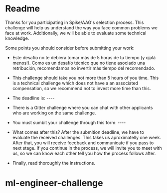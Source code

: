 # Readme

Thanks for you participating in Spike/AAG's selection process. This challenge will help us understand the way you face common problems we face at work. Additionally, we will be able to evaluate some technical knowledge.

Some points you should consider before submitting your work:



* Este desafío no te debiera tomar más de 5 horas de tu tiempo (y ojalá menos!). Como es un desafío técnico que no tiene asociado una retribución, recomendamos no invertir más tiempo del recomendado.

* This challenge should take you not more than 5 hours of you time. This is a technical challenge which does not have a an associated compensation, so we recommend not to invest more time than this.

* The deadline is: ----

* There is a Gitter challenge where you can chat with other applicants who are working on the same challenge.

* You must sumbit your challenge through this form: ----

* What comes after this? After the submition deadline, we have to evaluate the received challenges. This takes us aproximatelly one week. After that, you will receive feedback and communicate if you pass to next stage. If you continue in the process, we will invite you to meet with us, so we can know each other tell you how the process follows after.

* Finally, read thoroughly the instructions.

# ml-engineer-challenge
